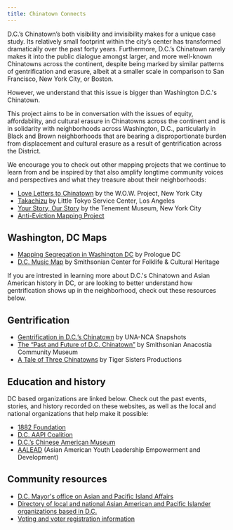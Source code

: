 ```yaml
---
title: Chinatown Connects
---
```


D.C.’s Chinatown’s both visibility and invisibility makes for a unique case study. Its relatively small footprint within the city’s center has transformed dramatically over the past forty years. Furthermore, D.C.’s Chinatown rarely makes it into the public dialogue amongst larger, and more well-known Chinatowns across the continent, despite being marked by similar patterns of gentrification and erasure, albeit at a smaller scale in comparison to San Francisco, New York City, or Boston.

However, we understand that this issue is bigger than Washington D.C.'s Chinatown.

This project aims to be in conversation with the issues of equity, affordability, and cultural erasure in Chinatowns across the continent and is in solidarity with neighborhoods across Washington, D.C., particularly in Black and Brown neighborhoods that are bearing a disproportionate burden from displacement and cultural erasure as a result of gentrification across the District.

We encourage you to check out other mapping projects that we continue to learn from and be inspired by that also amplify longtime community voices and perspectives and what they treasure about their neighborhoods:

- [Love Letters to Chinatown](https://erinreiss.github.io/wowmap/?mc_cid=8c994074bf&mc_eid=895ec35150) by the W.O.W. Project, New York City
- [Takachizu](http://www.takachizu.org/) by Little Tokyo Service Center, Los Angeles
- [Your Story, Our Story](https://yourstory.tenement.org/) by the Tenement Museum, New York City
- [Anti-Eviction Mapping Project](https://antievictionmap.com/)

## Washington, DC Maps

- [Mapping Segregation in Washington DC](https://www.mappingsegregationdc.org/) by Prologue DC
- [D.C. Music Map](https://folklife.si.edu/dc-music-map) by Smithsonian Center for Folklife & Cultural Heritage

If you are intrested in learning more about D.C.'s Chinatown and Asian American history in DC, or are looking to better understand how gentrification shows up in the neighborhood, check out these resources below. 

## Gentrification
- [Gentrification in D.C.’s Chinatown](https://medium.com/una-nca-snapshots/dcs-missing-chinatown-lessons-learned-about-sustainable-neighborhood-development-e9c5f80474ac) by UNA-NCA Snapshots
- [The “Past and Future of D.C. Chinatown”](https://www.youtube.com/watch?v=_HIYU5TsUHU) by Smithsonian Anacostia Community Museum
- [A Tale of Three Chinatowns](https://threechinatowns.com/) by Tiger Sisters Productions

## Education and history

DC based organizations are linked below. Check out the past events, stories, and history recorded on these websites, as well as the local and national organizations that help make it possible: 
- [1882 Foundation](https://1882foundation.org/)
- [D.C. AAPI Coalition](https://dcaapicoalition.com/)
- [D.C.’s Chinese American Museum](https://www.chineseamericanmuseum.org/)
- [AALEAD](https://www.aalead.org/gentrification-dcs-chinatown/) (Asian American Youth Leadership Empowerment and Development)

## Community resources
- [D.C. Mayor's office on Asian and Pacific Island Affairs](https://communityaffairs.dc.gov/moapia#3)
- [Directory of local and national Asian American and Pacific Islander organizations based in D.C.](https://dpr.dc.gov/sites/default/files/dc/sites/apia/publication/attachments/Outreach%20-%20AAPI%20Community%20Organization%20Directory.pdf)
- [Voting and voter registration information](https://apiavote.org/)
